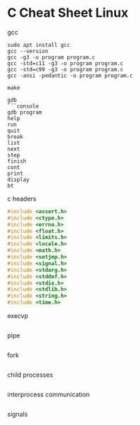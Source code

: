 # C Cheat Sheet Linux

gcc
```console
sudo apt install gcc
gcc --version
gcc -g3 -o program program.c
gcc -std=c11 -g3 -o program program.c
gcc -std=c99 -g3 -o program program.c
gcc -ansi -pedantic -o program program.c
```
```console
make
```
```
gdb
```console
gdb program
help
run
quit
break
list
next
step
finish
cont
print
display
bt
```
c headers
```c
#include <assert.h>
#include <ctype.h>
#include <errno.h>
#include <float.h>
#include <limits.h>
#include <locale.h>
#include <math.h>
#include <setjmp.h>
#include <signal.h>
#include <stdarg.h>
#include <stddef.h>
#include <stdio.h>
#include <stdlib.h>
#include <string.h>
#include <time.h>
```
execvp
```
```
pipe
```
```
fork
```
```
child processes
```
```
interprocess communication
```
```
signals
```
```

